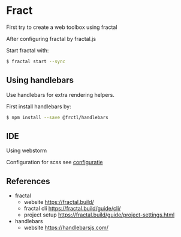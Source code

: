 # Fract
First try to create a web toolbox using fractal

After configuring fractal by fractal.js

Start fractal with:
```bash
$ fractal start --sync
```
## Using handlebars
Use handlebars for extra rendering helpers. 

First install handlebars by:
```bash
$ npm install --save @frctl/handlebars
```

## IDE
Using webstorm

Configuration for scss see [configuratie](webstorm-scss.png "voorbeeld")

## References
- fractal
    - website https://fractal.build/
    - fractal cli https://fractal.build/guide/cli/
    - project setup https://fractal.build/guide/project-settings.html
- handlebars
    - website https://handlebarsjs.com/
